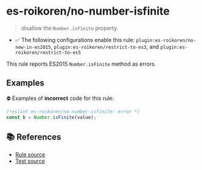 # es-roikoren/no-number-isfinite
> disallow the `Number.isFinite` property.

- ✅ The following configurations enable this rule: `plugin:es-roikoren/no-new-in-es2015`, `plugin:es-roikoren/restrict-to-es3`, and `plugin:es-roikoren/restrict-to-es5`

This rule reports ES2015 `Number.isFinite` method as errors.

## Examples

⛔ Examples of **incorrect** code for this rule:

```js
/*eslint es-roikoren/no-number-isfinite: error */
const b = Number.isFinite(value);
```

## 📚 References

- [Rule source](https://github.com/roikoren755/eslint-plugin-es/blob/v1.0.1/src/rules/no-number-isfinite.ts)
- [Test source](https://github.com/roikoren755/eslint-plugin-es/blob/v1.0.1/tests/src/rules/no-number-isfinite.ts)
